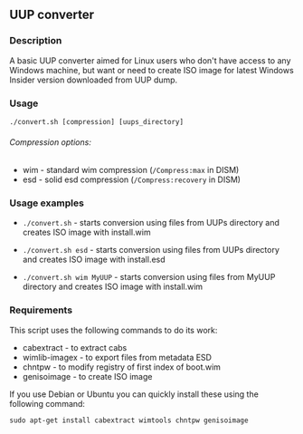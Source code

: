 UUP converter
-------------

### Description
A basic UUP converter aimed for Linux users who don't have access to any
Windows machine, but want or need to create ISO image for latest Windows
Insider version downloaded from UUP dump.

### Usage
```
./convert.sh [compression] [uups_directory]
```

###### Compression options:
 * wim - standard wim compression (`/Compress:max` in DISM)
 * esd - solid esd compression (`/Compress:recovery` in DISM)

### Usage examples
 * `./convert.sh` - starts conversion using files from UUPs directory and
   creates ISO image with install.wim

 * `./convert.sh esd` - starts conversion using files from UUPs directory and
   creates ISO image with install.esd

 * `./convert.sh wim MyUUP` - starts conversion using files from MyUUP
   directory and creates ISO image with install.wim

### Requirements
This script uses the following commands to do its work:
 * cabextract - to extract cabs
 * wimlib-imagex - to export files from metadata ESD
 * chntpw - to modify registry of first index of boot.wim
 * genisoimage - to create ISO image

If you use Debian or Ubuntu you can quickly install these using the following
command:

```
sudo apt-get install cabextract wimtools chntpw genisoimage
```
